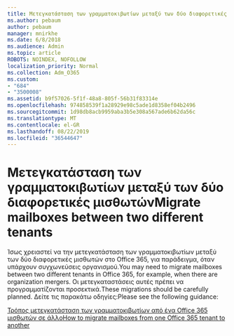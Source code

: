 ```yaml
---
title: Μετεγκατάσταση των γραμματοκιβωτίων μεταξύ των δύο διαφορετικές μισθωτών
ms.author: pebaum
author: pebaum
manager: mnirkhe
ms.date: 6/8/2018
ms.audience: Admin
ms.topic: article
ROBOTS: NOINDEX, NOFOLLOW
localization_priority: Normal
ms.collection: Adm_O365
ms.custom:
- "684"
- "3500008"
ms.assetid: b9f57026-5f1f-48a8-805f-56b31f83314e
ms.openlocfilehash: 974858539f1a28929e98c5ade1d8358ef04b2496
ms.sourcegitcommit: 1d98db8acb9959aba3b5e308a567ade6b62da56c
ms.translationtype: MT
ms.contentlocale: el-GR
ms.lasthandoff: 08/22/2019
ms.locfileid: "36544647"
---
```

# <a name="migrate-mailboxes-between-two-different-tenants"></a><span data-ttu-id="079be-102">Μετεγκατάσταση των γραμματοκιβωτίων μεταξύ των δύο διαφορετικές μισθωτών</span><span class="sxs-lookup"><span data-stu-id="079be-102">Migrate mailboxes between two different tenants</span></span>

<span data-ttu-id="079be-103">Ίσως χρειαστεί να την μετεγκατάσταση των γραμματοκιβωτίων μεταξύ των δύο διαφορετικές μισθωτών στο Office 365, για παράδειγμα, όταν υπάρχουν συγχωνεύσεις οργανισμού.</span><span class="sxs-lookup"><span data-stu-id="079be-103">You may need to migrate mailboxes between two different tenants in Office 365, for example, when there are organization mergers.</span></span> <span data-ttu-id="079be-104">Οι μετεγκαταστάσεις αυτές πρέπει να προγραμματίζονται προσεκτικά.</span><span class="sxs-lookup"><span data-stu-id="079be-104">These migrations should be carefully planned.</span></span> <span data-ttu-id="079be-105">Δείτε τις παρακάτω οδηγίες:</span><span class="sxs-lookup"><span data-stu-id="079be-105">Please see the following guidance:</span></span>
  
[<span data-ttu-id="079be-106">Τρόπος μετεγκατάσταση των γραμματοκιβωτίων από ένα Office 365 μισθωτών σε άλλο</span><span class="sxs-lookup"><span data-stu-id="079be-106">How to migrate mailboxes from one Office 365 tenant to another</span></span>](https://support.office.com/article/how-to-migrate-mailboxes-from-one-office-365-tenant-to-another-65af7d77-3e79-44d4-9173-04fd991358b7)
  